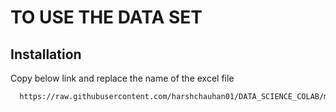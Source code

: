 
# TO USE THE DATA SET 





## Installation

Copy below link and replace the name of the excel file 

```bash
  https://raw.githubusercontent.com/harshchauhan01/DATA_SCIENCE_COLAB/main/DATA/{file_name}
```
